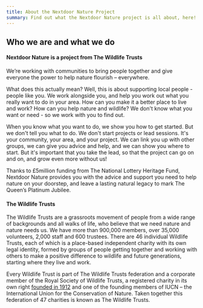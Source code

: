 ```yaml
---
title: About the Nextdoor Nature Project
summary: Find out what the Nextdoor Nature project is all about, here!
---
```

## Who we are and what we do

#### N﻿extdoor Nature is a project from The Wildlife Trusts

We’re working with communities to bring people together and give everyone the power to help nature flourish – everywhere.

W﻿hat does this actually mean? Well, this is about supporting local people - people like you. We work alongside you, and help you work out what you really want to do in your area. How can you make it a better place to live and work? How can you help nature and wildlife? We don't know what you want or need - so we work with you to find out.

W﻿hen you know what you want to do, we show you how to get started. But we don't tell you what to do. We don't start projects or lead sessions. It's your community, your area, and your project. We can link you up with other groups, we can give you advice and help, and we can show you where to start. But it's important that you take the lead, so that the project can go on and on, and grow even more without us!

Thanks to £5million funding from The National Lottery Heritage Fund, Nextdoor Nature provides you with the advice and support you need to help nature on your doorstep, and leave a lasting natural legacy to mark The Queen’s Platinum Jubilee.

#### T﻿he Wildlife Trusts

The Wildlife Trusts are a grassroots movement of people from a wide range of backgrounds and all walks of life, who believe that we need nature and nature needs us. We have more than 900,000 members, over 35,000 volunteers, 2,000 staff and 600 trustees. There are 46 individual Wildlife Trusts, each of which is a place-based independent charity with its own legal identity, formed by groups of people getting together and working with others to make a positive difference to wildlife and future generations, starting where they live and work.

Every Wildlife Trust is part of The Wildlife Trusts federation and a corporate member of the Royal Society of Wildlife Trusts, a registered charity in its own right [founded in 1912](https://www.wildlifetrusts.org/about-us/our-history) and one of the founding members of IUCN – the International Union for the Conservation of Nature. Taken together this federation of 47 charities is known as The Wildlife Trusts.
